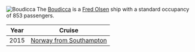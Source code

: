 ![Boudicca](2015/Eclipse/tromso_boud.JPG)
The [Boudicca](Boudicca) is a
[Fred Olsen](Fred_Olsen)
ship with a standard occupancy of 853 passengers.

|Year|Cruise|
|-|-|
|2015|[Norway from Southampton](2015/Eclipse/at_sea)|
